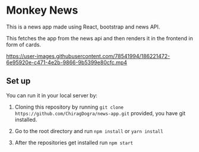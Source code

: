 # Monkey News

This is a news app made using React, bootstrap and news API.

This fetches the app from the news api and then renders it in the frontend in form of cards.



https://user-images.githubusercontent.com/78541994/186221472-6e95920e-c471-4e2b-9866-9b5399e80cfc.mp4



## Set up

You can run it in your local server by:


1. Cloning this repository by running `git clone https://github.com/ChiragDogra/news-app.git` provided, you have git installed.

2. Go to the root directory and run `npm install` or `yarn install`

3. After the repositories get installed run `npm start`

